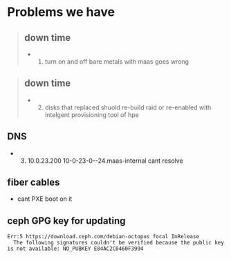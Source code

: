 # Problems we have
> ## down time
> - 1. turn on and off bare metals with maas goes wrong

> ## down time
> - 2. disks that replaced shuold re-build raid or re-enabled with intelgent provisioning tool of hpe

## DNS
- 3. 10.0.23.200 10-0-23-0--24.maas-internal cant resolve

## fiber cables
- cant PXE boot on it

## ceph GPG key for updating
```
Err:5 https://download.ceph.com/debian-octopus focal InRelease
  The following signatures couldn't be verified because the public key is not available: NO_PUBKEY E84AC2C0460F3994
```